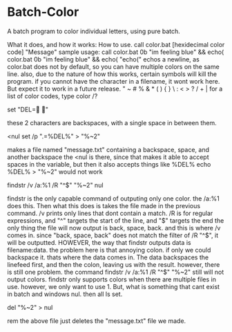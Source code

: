 # Batch-Color
A batch program to color individual letters, using pure batch.

What it does, and how it works:
How to use.
call color.bat [hexidecimal color code] "Message"
sample usage: call color.bat 0b "im feeling blue" && echo(
color.bat 0b "im feeling blue" && echo(
"echo(" echos a newline, as color.bat does not by default, so you can have 
multiple colors on the same line.
also, due to the nature of how this works, certain symbols will kill the program.
if you cannot have the character in a filename, it wont work here.  But expect it to work
in a future release.
" ~ # % & * ( ) { } \ : < > ? / + | 
for a list of color codes, type color /?


set "DEL= " 

these 2 characters are backspaces, with a single space in between them.

<nul set /p ".=%DEL%" > "%~2" 

makes a file named "message.txt" containing a backspace, space, and another backspace
the <nul is there, since that makes it able to accept spaces in the variable, but then it also accepts things like %DEL%
echo %DEL% > "%~2" would not work

findstr /v /a:%1 /R "^$" "%~2" nul 

findstr is the only capable command of outputing only one color. 
the /a:%1 does this. Then what this does is
takes the file made in the previous command. /v prints only lines that dont contain a match.
/R is for regular expressions, and "^" targets the start of the line, and "$" targets the end
the only thing the file will now output is back, space, back.
and this is where /v comes in. since "back, space, back" does not match the filter of /R "^$",
it will be outputted.
HOWEVER, the way that findstr outputs data is filename:data.
the problem here is that annoying colon. if only we could backspace it.
thats where the data comes in.  The data backspaces the linefeed first, and then the colon, leaving 
us with the result.
however, there is still one problem. the command findstr /v /a:%1 /R "^$" "%~2" still will not
output colors.  findstr only supports colors when there are multiple files in use.
however, we only want to use 1.  But, what is something that cant exist in batch and windows
nul.  then all ls set.

del "%~2" > nul

rem the above file just deletes the "message.txt" file we made.
